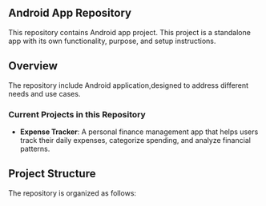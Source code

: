 ## Android App Repository

This repository contains Android app project. This project is a standalone app with its own functionality, purpose, and setup instructions.

## Overview

The repository include Android application,designed to address different needs and use cases. 

### Current Projects in this Repository

- **Expense Tracker**: A personal finance management app that helps users track their daily expenses, categorize spending, and analyze financial patterns.

## Project Structure

The repository is organized as follows:

